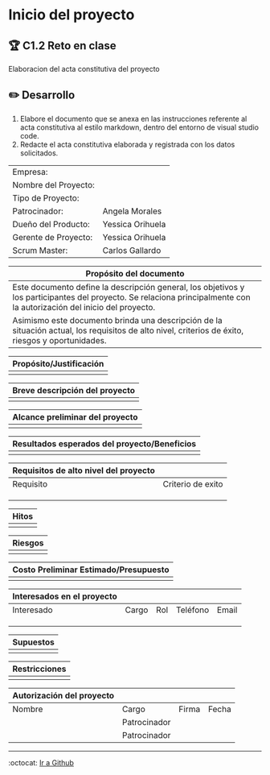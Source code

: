 # Inicio del proyecto

## :trophy: C1.2 Reto en clase

Elaboracion del acta constitutiva del proyecto

## :pencil2: Desarrollo

1. Elabore el documento que se anexa en las instrucciones referente al acta constitutiva al estilo markdown, dentro del entorno de visual studio code.
2. Redacte el acta constitutiva elaborada y registrada con los datos solicitados.  

|  |  |
| --- | --- |
| Empresa: | |
| Nombre del Proyecto: | |
| Tipo de Proyecto: |  |
| Patrocinador: | Angela Morales |
| Dueño del Producto: | Yessica Orihuela |
| Gerente de Proyecto: | Yessica Orihuela  |
| Scrum Master: | Carlos Gallardo |



| Propósito del documento|
| --- |
| Este documento define la descripción general, los objetivos y los participantes del proyecto. Se  relaciona principalmente con la autorización del inicio del proyecto. 
Asimismo este documento brinda una descripción de la situación actual, los requisitos de alto nivel,  criterios de éxito, riesgos y oportunidades.|

| Propósito/Justificación|
| --- |
| |

| Breve descripción del proyecto|
| --- |
| |

| Alcance preliminar del proyecto|
| --- |
| |

| Resultados esperados del proyecto/Beneficios|
| --- |
| |

| Requisitos de alto nivel del proyecto||
| --- | --- |
| Requisito|Criterio de exito|
| | |
| | |
| | |

| Hitos|
| --- |
| |

| Riesgos|
| --- |
| |

| Costo Preliminar Estimado/Presupuesto|
| --- |
| |

| Interesados en el proyecto| | | | |
| --- | --- | --- | --- | --- |
| Interesado|Cargo|Rol|Teléfono|Email|
| | | | | |
| | | | | |
| | | | | |

| Supuestos|
| --- |
| |

| Restricciones|
| --- |
| |

| Autorización del proyecto| | | |
| --- | --- | --- | --- |
| Nombre|Cargo|Firma|Fecha|
| | Patrocinador| | |
| | Patrocinador| | |
___


:octocat: [Ir a Github](https://github.com/yessi-github/AnalisisAvanzado-2021.git)